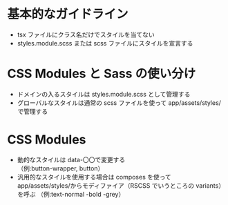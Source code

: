 # 基本的なガイドライン

- tsx ファイルにクラス名だけでスタイルを当てない
- styles.module.scss または scss ファイルにスタイルを宣言する

# CSS Modules と Sass の使い分け

- ドメインの入るスタイルは styles.module.scss として管理する
- グローバルなスタイルは通常の scss ファイルを使って app/assets/styles/で管理する

# CSS Modules

- 動的なスタイルは data-〇〇で変更する  
  （例:button-wrapper, button）
- 汎用的なスタイルを使用する場合は composes を使って app/assets/styles/からモディファイア（RSCSS でいうところの variants）を呼ぶ
  （例:text-normal -bold -grey）
